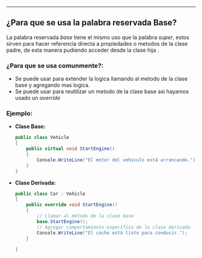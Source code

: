 
---
## ¿Para que se usa la palabra reservada Base?
La palabra reservada *base*  tiene el mismo uso que la palabra *super*, estos sirven para hacer referencia directa a propiedades o metodos de la clase padre, de esta manera pudiendo acceder desde la clase hija . 

### ¿Para que se usa comunmente?:
- Se puede usar para extender la logica llamando al metodo de la clase base y agregando mas logica.
- Se puede usar para reutilizar un metodo de la clase base asi hayamos usado un *override*

### Ejemplo:

- **Clase Base:**
	```csharp
	public class Vehicle
	{
	    public virtual void StartEngine()
	    {
	        Console.WriteLine("El motor del vehículo está arrancando.");
	    }
	}

	```

- **Clase Derivada:**
	```csharp
	public class Car : Vehicle
	{
	    public override void StartEngine()
	    {
	        // Llamar al método de la clase base
	        base.StartEngine();
	        // Agregar comportamiento específico de la clase derivada
	        Console.WriteLine("El coche está listo para conducir.");
	    }
		
	}
	```



